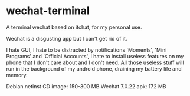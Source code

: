 # wechat-terminal
A terminal wechat based on itchat, for my personal use.

Wechat is a disgusting app but I can't get rid of it.

I hate GUI, I hate to be distracted by notifications 'Moments', 'Mini Programs' and 'Official Accounts', I hate to install useless features on my phone that I don't care about and I don't need. All those useless stuff will run in the background of my android phone, draining my battery life and memory.

Debian netinst CD image: 150-300 MB
Wechat 7.0.22 apk: 172 MB
